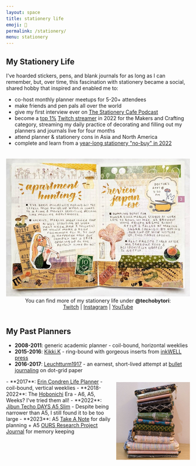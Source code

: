 ```yaml
---
layout: space
title: stationery life
emoji: 💸
permalink: /stationery/
menu: stationery
---
```

## My Stationery Life  
I've hoarded stickers, pens, and blank journals for as long as I can remember, but, over time, this fascination with stationery became a social, shared hobby that inspired and enabled me to:
- co-host monthly planner meetups for 5-20+ attendees
- make friends and pen pals all over the world
- give my first interview ever on <a target="_blank" href="https://podcasts.google.com/feed/aHR0cHM6Ly9hbmNob3IuZm0vcy85MGM5YmY0L3BvZGNhc3QvcnNz/episode/YjMzZjdhYWItMGZhNi00MDY1LWExM2EtMTliMmE4MGFlY2Vi?sa=X&ved=0CAUQkfYCahcKEwj4pIXhp5z8AhUAAAAAHQAAAAAQAQ">The Stationery Cafe Podcast</a>
- become a <a target="_blank" href="https://social.yesterweb.org/@lostletters/109510285255394574">top 1%</a> <a target="_blank" href="https://www.twitch.tv/techobytori">Twitch streamer</a> in 2022 for the Makers and Crafting category, streaming my daily practice of decorating and filling out my planners and journals live for four months
- attend planner & stationery cons in Asia and North America
- complete and learn from a  <a href="/no-buy">year-long stationery "no-buy" in 2022</a>  
<center>
    <img src="/graphics/techo/hobonichi.jpg" style="max-width: 100%;margin: 20px 0 0 0;">
    <br>
    You can find more of my stationery life under <b>@techobytori</b>:
    <br>
    <a target="_blank" href="http://twitch.tv/techobytori">Twitch</a> | 
    <a target="_blank" href="https://www.instagram.com/techobytori/">Instagram</a> | 
    <a target="_blank" href="https://youtube.com/@techobytori">YouTube</a>
</center>
<br>

## My Past Planners  
- **2008-2011**: generic academic planner - coil-bound, horizontal weeklies  
- **2015-2016**: <a target="_blank" href="https://www.kikki-k.com/">Kikki.K</a> - ring-bound with gorgeous inserts from <a target="_blank" href="https://inkwellpress.com/">inkWELL press</a>  
- **2016-2017**: <a target="_blank" href="https://www.leuchtturm1917.us/notebook-classic.html">Leuchtturm1917</a> - an earnest, short-lived attempt at <a target="_blank" href="https://bulletjournal.com/">bullet journaling</a> on dot-grid paper
<img src="/graphics/techo/planners.jpg" style="max-width: 40%;margin: 10px 0 0 10px;" align="right">
- **2017**: <a target="_blank" href="https://www.erincondren.com/lifeplanner">Erin Condren Life Planner</a> - coil-bound, vertical weeklies  
- **2018-2022**: The <a target="_blank" href="https://www.1101.com/store/techo/">Hobonichi</a> Era - A6, A5, Weeks? I've tried them all!
- **2022**: <a target="_blank" href="https://www.kokuyo.com/en/products/jibun_techo/lineup/days.html">Jibun Techo DAYS A5 Slim</a> - Despite being narrower than A5, I still found it to be too large
- **2023**: A5 <a target="_blank" href="https://take-a-note.store/">Take A Note</a> for daily planning + A5 <a target="_blank" href="https://booth.ours.tw/">OURS Research Project Journal</a> for memory keeping  